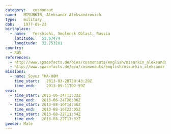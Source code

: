```yaml
---
category:	cosmonaut
name:	MISURKIN, Aleksandr Aleksandrovich
type:	military
dob:	1977-09-23
birthplace:
  - name:	Yershichi, Smolensk Oblast, Russia
    latitude:	53.67474
    longitude:	32.753281
country:
  - RUS
references:
  - http://www.spacefacts.de/bios/cosmonauts/english/misurkin_aleksandr.htm
  - http://www.spacefacts.de/eva/cosmonauts/english/misurkin_aleksandr.htm
missions:
  - name: Soyuz TMA-08M
    time_start:   2013-03-28T20:43:20Z
    time_end:     2013-09-11T02:59Z
evas:
  - time_start: 2013-06-24T13:32Z
    time_end:   2013-06-24T20:06Z
  - time_start: 2013-08-16T14:36Z
    time_end:   2013-08-16T22:05Z
  - time_start: 2013-08-22T11:34Z
    time_end:   2013-08-22T17:32Z
gender:	Male
---
```

